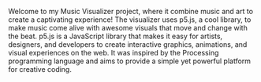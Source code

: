 Welcome to my Music Visualizer project, where it combine music and art to create a captivating experience! The visualizer uses p5.js, a cool library, to make music come alive with awesome visuals that move and change with the beat.
p5.js is a JavaScript library that makes it easy for artists, designers, and developers to create interactive graphics, animations, and visual experiences on the web. It was inspired by the Processing programming language and aims to provide a simple yet powerful platform for creative coding.
